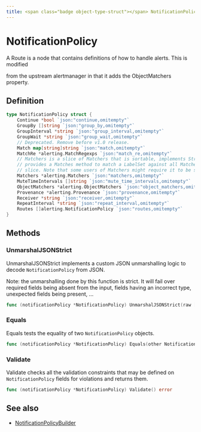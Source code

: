 ```yaml
---
title: <span class="badge object-type-struct"></span> NotificationPolicy
---
```

# <span class="badge object-type-struct"></span> NotificationPolicy

A Route is a node that contains definitions of how to handle alerts. This is modified

from the upstream alertmanager in that it adds the ObjectMatchers property.

## Definition

```go
type NotificationPolicy struct {
    Continue *bool `json:"continue,omitempty"`
    GroupBy []string `json:"group_by,omitempty"`
    GroupInterval *string `json:"group_interval,omitempty"`
    GroupWait *string `json:"group_wait,omitempty"`
    // Deprecated. Remove before v1.0 release.
    Match map[string]string `json:"match,omitempty"`
    MatchRe *alerting.MatchRegexps `json:"match_re,omitempty"`
    // Matchers is a slice of Matchers that is sortable, implements Stringer, and
    // provides a Matches method to match a LabelSet against all Matchers in the
    // slice. Note that some users of Matchers might require it to be sorted.
    Matchers *alerting.Matchers `json:"matchers,omitempty"`
    MuteTimeIntervals []string `json:"mute_time_intervals,omitempty"`
    ObjectMatchers *alerting.ObjectMatchers `json:"object_matchers,omitempty"`
    Provenance *alerting.Provenance `json:"provenance,omitempty"`
    Receiver *string `json:"receiver,omitempty"`
    RepeatInterval *string `json:"repeat_interval,omitempty"`
    Routes []alerting.NotificationPolicy `json:"routes,omitempty"`
}
```
## Methods

### <span class="badge object-method"></span> UnmarshalJSONStrict

UnmarshalJSONStrict implements a custom JSON unmarshalling logic to decode `NotificationPolicy` from JSON.

Note: the unmarshalling done by this function is strict. It will fail over required fields being absent from the input, fields having an incorrect type, unexpected fields being present, …

```go
func (notificationPolicy *NotificationPolicy) UnmarshalJSONStrict(raw []byte) error
```

### <span class="badge object-method"></span> Equals

Equals tests the equality of two `NotificationPolicy` objects.

```go
func (notificationPolicy *NotificationPolicy) Equals(other NotificationPolicy) bool
```

### <span class="badge object-method"></span> Validate

Validate checks all the validation constraints that may be defined on `NotificationPolicy` fields for violations and returns them.

```go
func (notificationPolicy *NotificationPolicy) Validate() error
```

## See also

 * <span class="badge builder"></span> [NotificationPolicyBuilder](./builder-NotificationPolicyBuilder.md)
